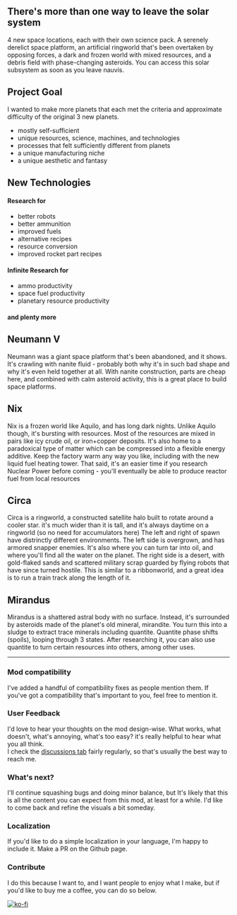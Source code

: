 ## There's more than one way to leave the solar system
4 new space locations, each with their own science pack. A serenely derelict space platform, an artificial ringworld that's been overtaken by opposing forces, a dark and frozen world with mixed resources, and a debris field with phase-changing asteroids. You can access this solar subsystem as soon as you leave nauvis.

## Project Goal
I wanted to make more planets that each met the criteria and approximate difficulty of the original 3 new planets.

- mostly self-sufficient
- unique resources, science, machines, and technologies
- processes that felt sufficiently different from planets
- a unique manufacturing niche
- a unique aesthetic and fantasy


## New Technologies
#### Research for
- better robots
- better ammunition
- improved fuels
- alternative recipes
- resource conversion
- improved rocket part recipes

#### Infinite Research for
- ammo productivity
- space fuel productivity
- planetary resource productivity

#### and plenty more

## Neumann V
Neumann was a giant space platform that's been abandoned, and it shows. It's crawling with nanite fluid - probably both why it's in such bad shape and why it's even held together at all. With nanite construction, parts are cheap here, and combined with calm asteroid activity, this is a great place to build space platforms.


## Nix
Nix is a frozen world like Aquilo, and has long dark nights. Unlike Aquilo though, it's bursting with resources. Most of the resources are mixed in pairs like icy crude oil, or iron+copper deposits. It's also home to a paradoxical type of matter which can be compressed into a flexible energy additive. Keep the factory warm any way you like, including with the new liquid fuel heating tower. That said, it's an easier time if you research Nuclear Power before coming - you'll eventually be able to produce reactor fuel from local resources


## Circa
Circa is a ringworld, a constructed satellite halo built to rotate around a cooler star. it's much wider than it is tall, and it's always daytime on a ringworld (so no need for accumulators here) The left and right of spawn have distrinctly different environments. The left side is overgrown, and has armored snapper enemies. It's also where you can turn tar into oil, and where you'll find all the water on the planet. The right side is a desert, with gold-flaked sands and scattered military scrap guarded by flying robots that have since turned hostile. This is similar to a ribbonworld, and a great idea is to run a train track along the length of it.


## Mirandus
Mirandus is a shattered astral body with no surface. Instead, it's surrounded by asteroids made of the planet's old mineral, mirandite. You turn this into a sludge to extract trace minerals including quantite. Quantite phase shifts (spoils), looping through 3 states. After researching it, you can also use quantite to turn certain resources into others, among other uses.

-------

### Mod compatibility
I've added a handful of compatibility fixes as people mention them. If you've got a compatibility that's important to you, feel free to mention it.


### User Feedback
I'd love to hear your thoughts on the mod design-wise. What works, what doesn't, what's annoying, what's too easy? it's really helpful to hear what you all think.  
I check the [discussions tab](https://mods.factorio.com/mod/metal-and-stars/discussion) fairly regularly, so that's usually the best way to reach me.


### What's next?
I'll continue squashing bugs and doing minor balance, but It's likely that this is all the content you can expect from this mod, at least for a while. I'd like to come back and refine the visuals a bit someday.


### Localization
If you'd like to do a simple localization in your language, I'm happy to include it. Make a PR on the Github page.


### Contribute
I do this because I want to, and I want people to enjoy what I make, 
but if you'd like to buy me a coffee, you can do so below.  

[![ko-fi](https://ko-fi.com/img/githubbutton_sm.svg)](https://ko-fi.com/O5O619DUV0)